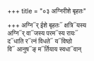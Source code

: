 +++
title = "०३ अग्निरीशे बृहतः"

+++
अग्नि᳓र् ईशे बृहतः᳓ क्षत्रि᳓यस्य  
अग्नि᳓र् वा᳓जस्य परम᳓स्य रायः᳓  
द᳓धाति र᳓त्नं विधते᳓ य᳓विष्ठो  
वि᳓ आनुष᳓ङ् म᳓र्तियाय स्वधा᳓वान्